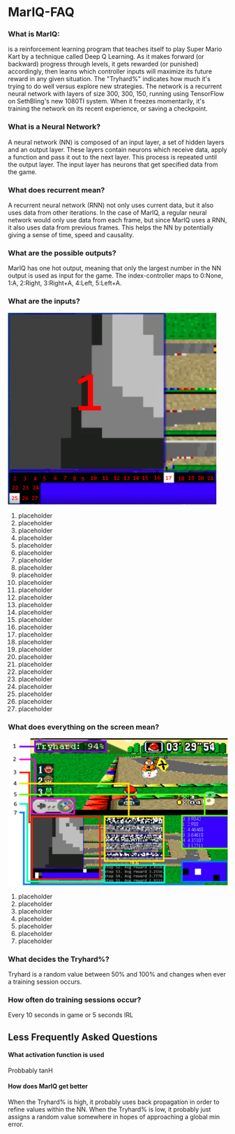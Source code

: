 # MarIQ-FAQ
### What is MarIQ:
is a reinforcement learning program that teaches itself to play Super Mario Kart by a technique called Deep Q Learning. As it makes forward (or backward) progress through levels, it gets rewarded (or punished) accordingly, then learns which controller inputs will maximize its future reward in any given situation. 
The "Tryhard%" indicates how much it's trying to do well versus explore new strategies. The network is a recurrent neural network with layers of size 300, 300, 150, running using TensorFlow on SethBling's new 1080TI system. When it freezes momentarily, it's training the network on its recent experience, or saving a checkpoint.

### What is a Neural Network?
A neural network (NN) is composed of an input layer, a set of hidden layers and an output layer. These layers contain neurons which receive data, apply a function and pass it out to the next layer. This process is repeated until the output layer. The input layer has neurons that get specified data from the game.

### What does recurrent mean?
A recurrent neural network (RNN) not only uses current data, but it also uses data from other iterations. In the case of MarIQ, a regular neural network would only use data from each frame, but since MarIQ uses a RNN, it also uses data from previous frames. This helps the NN by potentially giving a sense of time, speed and causality.

### What are the possible outputs?
MarIQ has one hot output, meaning that only the largest number in the NN output is used as input for the game. The index-controller maps to 0:None, 1:A, 2:Right, 3:Right+A, 4:Left, 5:Left+A.

### What are the inputs?
![Alt text](/images/inputs.png?raw=true)
1. placeholder
2. placeholder
3. placeholder
4. placeholder
5. placeholder
6. placeholder
7. placeholder
8. placeholder
9. placeholder
10. placeholder
11. placeholder
12. placeholder
13. placeholder
14. placeholder
15. placeholder
16. placeholder
17. placeholder
18. placeholder
19. placeholder
20. placeholder
21. placeholder
22. placeholder
23. placeholder
24. placeholder
25. placeholder
26. placeholder
27. placeholder

### What does everything on the screen mean?
![Alt text](/images/uiindex.png?raw=true)
1. placeholder
2. placeholder
3. placeholder
4. placeholder
5. placeholder
6. placeholder
7. placeholder

### What decides the Tryhard%?
Tryhard is a random value between 50% and 100% and changes when ever a training session occurs.

### How often do training sessions occur?
Every 10 seconds in game or 5 seconds IRL

## Less Frequently Asked Questions
#### What activation function is used
Probbably tanH

#### How does MarIQ get better
When the Tryhard% is high, it probably uses back propagation in order to refine values within the NN.
When the Tryhard% is low, it probably just assigns a random value somewhere in hopes of approaching a global min error.
